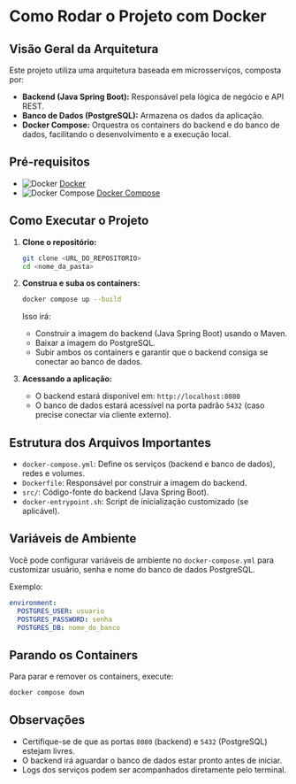 # Como Rodar o Projeto com Docker

## Visão Geral da Arquitetura

Este projeto utiliza uma arquitetura baseada em microsserviços, composta por:

- **Backend (Java Spring Boot):** Responsável pela lógica de negócio e API REST.
- **Banco de Dados (PostgreSQL):** Armazena os dados da aplicação.
- **Docker Compose:** Orquestra os containers do backend e do banco de dados, facilitando o desenvolvimento e a execução local.

## Pré-requisitos

- ![Docker](https://www.docker.com/sites/default/files/d8/2019-07/Moby-logo.png) [Docker](https://www.docker.com/)
- ![Docker Compose](https://seeklogo.com/images/D/docker-compose-logo-6B6C1D8C18-seeklogo.com.png) [Docker Compose](https://docs.docker.com/compose/)

## Como Executar o Projeto

1. **Clone o repositório:**
   ```sh
   git clone <URL_DO_REPOSITORIO>
   cd <nome_da_pasta>
   ```

2. **Construa e suba os containers:**
   ```sh
   docker compose up --build
   ```

   Isso irá:
   - Construir a imagem do backend (Java Spring Boot) usando o Maven.
   - Baixar a imagem do PostgreSQL.
   - Subir ambos os containers e garantir que o backend consiga se conectar ao banco de dados.

3. **Acessando a aplicação:**
   - O backend estará disponível em: `http://localhost:8080`
   - O banco de dados estará acessível na porta padrão `5432` (caso precise conectar via cliente externo).

## Estrutura dos Arquivos Importantes

- `docker-compose.yml`: Define os serviços (backend e banco de dados), redes e volumes.
- `Dockerfile`: Responsável por construir a imagem do backend.
- `src/`: Código-fonte do backend (Java Spring Boot).
- `docker-entrypoint.sh`: Script de inicialização customizado (se aplicável).

## Variáveis de Ambiente

Você pode configurar variáveis de ambiente no `docker-compose.yml` para customizar usuário, senha e nome do banco de dados PostgreSQL.

Exemplo:
```yaml
environment:
  POSTGRES_USER: usuario
  POSTGRES_PASSWORD: senha
  POSTGRES_DB: nome_do_banco
```

## Parando os Containers

Para parar e remover os containers, execute:
```sh
docker compose down
```

## Observações

- Certifique-se de que as portas `8080` (backend) e `5432` (PostgreSQL) estejam livres.
- O backend irá aguardar o banco de dados estar pronto antes de iniciar.
- Logs dos serviços podem ser acompanhados diretamente pelo terminal.
